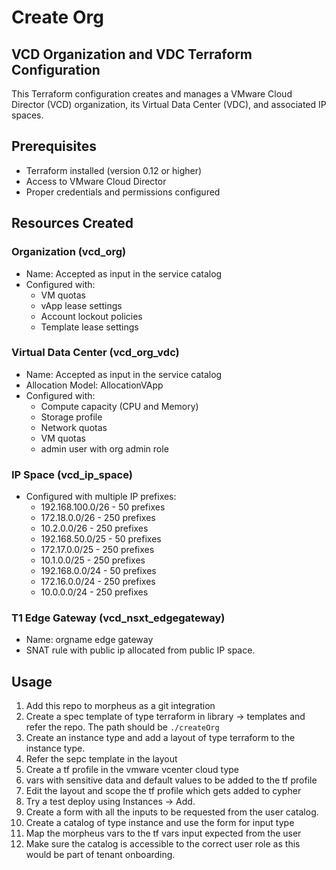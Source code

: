 # Create Org
## VCD Organization and VDC Terraform Configuration

This Terraform configuration creates and manages a VMware Cloud Director (VCD) organization, its Virtual Data Center (VDC), and associated IP spaces.

## Prerequisites

- Terraform installed (version 0.12 or higher)
- Access to VMware Cloud Director
- Proper credentials and permissions configured

## Resources Created

### Organization (vcd_org)
- Name: Accepted as input in the service catalog
- Configured with:
  - VM quotas
  - vApp lease settings
  - Account lockout policies
  - Template lease settings

### Virtual Data Center (vcd_org_vdc)
- Name: Accepted as input in the service catalog
- Allocation Model: AllocationVApp
- Configured with:
  - Compute capacity (CPU and Memory)
  - Storage profile
  - Network quotas
  - VM quotas
  - admin user with org admin role


### IP Space (vcd_ip_space)
- Configured with multiple IP prefixes:
  - 192.168.100.0/26 - 50 prefixes
  - 172.18.0.0/26 - 250 prefixes
  - 10.2.0.0/26 - 250 prefixes
  - 192.168.50.0/25 - 50 prefixes
  - 172.17.0.0/25 - 250 prefixes
  - 10.1.0.0/25 - 250 prefixes
  - 192.168.0.0/24 - 50 prefixes
  - 172.16.0.0/24 - 250 prefixes
  - 10.0.0.0/24 - 250 prefixes

### T1 Edge Gateway (vcd_nsxt_edgegateway)
- Name: orgname edge gateway
- SNAT rule with public ip allocated from public IP space.

## Usage

1. Add this repo to morpheus as a git integration
2. Create a spec template of type terraform in library -> templates and refer the repo. The path should be ```./createOrg```
3. Create an instance type and add a layout of type terraform to the instance type.
4. Refer the sepc template in the layout
5. Create a tf profile in the vmware vcenter cloud type
6. vars with sensitive data and default values to be added to the tf profile
7. Edit the layout and scope the tf profile which gets added to cypher
8. Try a test deploy using Instances -> Add.
9. Create a form with all the inputs to be requested from the user catalog.
10. Create a catalog of type instance and use the form for input type
11. Map the morpheus vars to the tf vars input expected from the user
12. Make sure the catalog is accessible to the correct user role as this would be part of tenant onboarding.

